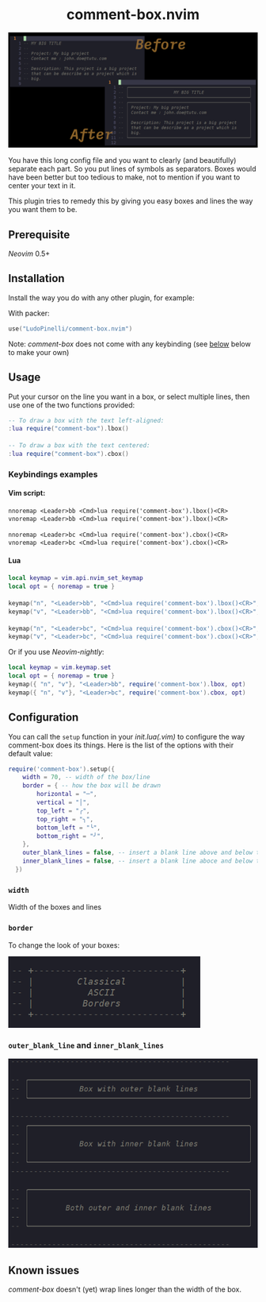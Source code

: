 <h1 align="center">comment-box.nvim</h1>

![comment-box](./imgs/bc-title.png?raw=true)

You have this long config file and you want to clearly (and beautifully) separate each part. So you put lines of symbols as separators. Boxes would have been better but too tedious to make, not to mention if you want to center your text in it.

This plugin tries to remedy this by giving you easy boxes and lines the way you want them to be.

## Prerequisite

_Neovim_ 0.5+

## Installation

Install the way you do with any other plugin, for example:

With packer:

```lua
use("LudoPinelli/comment-box.nvim")
```

Note: _comment-box_ does not come with any keybinding (see [below](#keybindings-examples) below to make your own)

## Usage

Put your cursor on the line you want in a box, or select multiple lines, then use one of the two functions provided:

```lua
-- To draw a box with the text left-aligned:
:lua require("comment-box").lbox()

-- To draw a box with the text centered:
:lua require("comment-box").cbox()
```

### Keybindings examples

#### Vim script:

```shell
nnoremap <Leader>bb <Cmd>lua require('comment-box').lbox()<CR>
vnoremap <Leader>bb <Cmd>lua require('comment-box').lbox()<CR>

nnoremap <Leader>bc <Cmd>lua require('comment-box').cbox()<CR>
vnoremap <Leader>bc <Cmd>lua require('comment-box').cbox()<CR>
```

#### Lua

```lua
local keymap = vim.api.nvim_set_keymap
local opt = { noremap = true }

keymap("n", "<Leader>bb", "<Cmd>lua require('comment-box').lbox()<CR>", opt)
keymap("v", "<Leader>bb", "<Cmd>lua require('comment-box').lbox()<CR>", opt)

keymap("n", "<Leader>bc", "<Cmd>lua require('comment-box').cbox()<CR>", opt)
keymap("v", "<Leader>bc", "<Cmd>lua require('comment-box').cbox()<CR>", opt)
```

Or if you use _Neovim-nightly_:

```lua
local keymap = vim.keymap.set
local opt = { noremap = true }
keymap({ "n", "v"}, "<Leader>bb", require('comment-box').lbox, opt)
keymap({ "n", "v"}, "<Leader>bc", require('comment-box').cbox, opt)
```

## Configuration

You can call the `setup` function in your _init.lua(.vim)_ to configure the way comment-box does its things. Here is the list of the options with their default value:

```lua
require('comment-box').setup({
	width = 70, -- width of the box/line
	border = { -- how the box will be drawn
		horizontal = "─",
		vertical = "│",
		top_left = "╭",
		top_right = "╮",
		bottom_left = "╰",
		bottom_right = "╯",
	},
	outer_blank_lines = false, -- insert a blank line above and below the box
	inner_blank_lines = false, -- insert a blank line aboce and below the text
  })
```

### `width`

Width of the boxes and lines

### `border`

To change the look of your boxes:

![ASCII box](./imgs/bc-options01.png?raw=true)

### `outer_blank_line` and `inner_blank_lines`

![blank lines](./imgs/bc-options02.png?raw=true)

## Known issues

_comment-box_ doesn't (yet) wrap lines longer than the width of the box.

